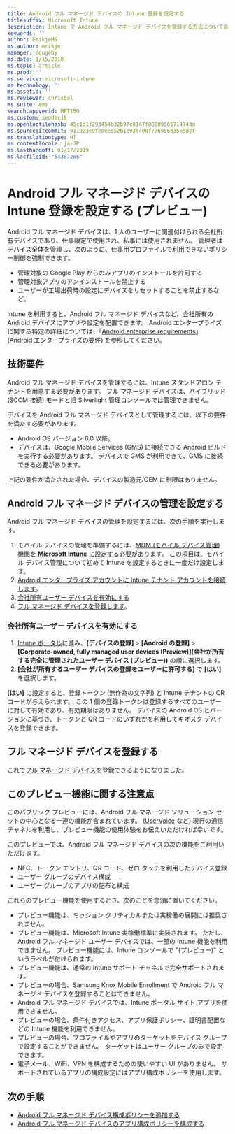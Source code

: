 ```yaml
---
title: Android フル マネージド デバイスの Intune 登録を設定する
titlesuffix: Microsoft Intune
description: Intune で Android フル マネージド デバイスを登録する方法について説明します。
keywords: ''
author: ErikjeMS
ms.author: erikje
manager: dougeby
ms.date: 1/15/2018
ms.topic: article
ms.prod: ''
ms.service: microsoft-intune
ms.technology: ''
ms.assetid: ''
ms.reviewer: chrisbal
ms.suite: ems
search.appverid: MET150
ms.custom: seodec18
ms.openlocfilehash: 45c1d1f293454b32b97c8147f08809565714743a
ms.sourcegitcommit: 911923e9fe0eed52b1c93e400f776956835e582f
ms.translationtype: HT
ms.contentlocale: ja-JP
ms.lasthandoff: 01/17/2019
ms.locfileid: "54387206"
---
```

# <a name="set-up-intune-enrollment-of-android-fully-managed-devices-preview"></a>Android フル マネージド デバイスの Intune 登録を設定する (プレビュー)

Android フル マネージド デバイスは、1 人のユーザーに関連付けられる会社所有デバイスであり、仕事限定で使用され、私事には使用されません。 管理者はデバイス全体を管理し、次のように、仕事用プロファイルで利用できないポリシー制御を強制できます。
- 管理対象の Google Play からのみアプリのインストールを許可する
- 管理対象アプリのアンインストールを禁止する
- ユーザーが工場出荷時の設定にデバイスをリセットすることを禁止するなど。

Intune を利用すると、Android フル マネージド デバイスなど、会社所有の Android デバイスにアプリや設定を配置できます。 Android エンタープライズに関する特定の詳細については、「[Android enterprise requirements](https://support.google.com/work/android/answer/6174145?hl=en&ref_topic=6151012)」 (Android エンタープライズの要件) を参照してください。

## <a name="technical-requirements"></a>技術要件

Android フル マネージド デバイスを管理するには、Intune スタンドアロン テナントを用意する必要があります。 フル マネージド デバイスは、ハイブリッド (SCCM 接続) モードと旧 Silverlight 管理コンソールでは管理できません。

デバイスを Android フル マネージド デバイスとして管理するには、以下の要件を満たす必要があります。

- Android OS バージョン 6.0 以降。
- デバイスは、Google Mobile Services (GMS) に接続できる Android ビルドを実行する必要があります。 デバイスで GMS が利用できて、GMS に接続できる必要があります。

上記の要件が満たされた場合、デバイスの製造元/OEM に制限はありません。

## <a name="set-up-android-fully-managed-device-management"></a>Android フル マネージド デバイスの管理を設定する

Android フル マネージド デバイスの管理を設定するには、次の手順を実行します。

1. モバイル デバイスの管理を準備するには、[MDM (モバイル デバイス管理) 機関を **Microsoft Intune** に設定する](mdm-authority-set.md)必要があります。 この項目は、モバイル デバイス管理について初めて Intune を設定するときに一度だけ設定します。
2. [Android エンタープライズ アカウントに Intune テナント アカウントを接続します](connect-intune-android-enterprise.md)。
3. [会社所有ユーザー デバイスを有効にする](#enable-corporate-owned-user-devices)
4. [フル マネージド デバイスを登録します](#enroll-the-fully-managed-devices)。

### <a name="enable-corporate-owned-user-devices"></a>会社所有ユーザー デバイスを有効にする

1. [Intune ポータル](https://portal.azure.com)に進み、**[デバイスの登録]** > **[Android の登録]** > **[Corporate-owned, fully managed user devices (Preview)]\(会社が所有する完全に管理されたユーザー デバイス (プレビュー)\)** の順に選択します。
2. **[会社が所有するユーザー デバイスの登録をユーザーに許可する]** で **[はい]** を選択します。

**[はい]** に設定すると、登録トークン (無作為の文字列) と Intune テナントの QR コードが与えられます。 この 1 個の登録トークンは登録するすべてのユーザーに対して有効であり、有効期限はありません。 デバイスの Android OS とバージョンに基づき、トークンと QR コードのいずれかを利用してキオスク デバイスを登録できます。

## <a name="enroll-the-fully-managed-devices"></a>フル マネージド デバイスを登録する
これで[フル マネージド デバイスを登録](android-dedicated-devices-fully-managed-enroll.md)できるようになりました。

## <a name="considerations-for-this-preview-feature"></a>このプレビュー機能に関する注意点
このパブリック プレビューには、Android フル マネージド ソリューション セットの中心となる一連の機能が含まれています。 ([UserVoice](https://microsoftintune.uservoice.com/forums/291681-ideas?category_id=210853) など) 現行の通信チャネルを利用し、プレビュー機能の使用体験をお伝えいただければ幸いです。

このプレビューでは、Android フル マネージド デバイスの次の機能をご利用いただけます。
- NFC、トークン エントリ、QR コード、ゼロ タッチを利用したデバイス登録
- ユーザー グループのデバイス構成
- ユーザー グループのアプリの配布と構成


これらのプレビュー機能を使用するとき、次のことを念頭に置いてください。
- プレビュー機能は、ミッション クリティカルまたは実稼働の展開には推奨されません。 
- プレビュー機能は、Microsoft Intune 実稼働標準に実装されます。 ただし、Android フル マネージド ユーザー デバイスでは、一部の Intune 機能を利用できません。 プレビュー機能には、Intune コンソールで "(プレビュー)" というラベルが付けられます。 
- プレビュー機能は、通常の Intune サポート チャネルで完全サポートされます。
- プレビューの場合、Samsung Knox Mobile Enrollment で Android フル マネージド デバイスを登録することはできません。 
- Android フル マネージド デバイスでは、Intune ポータル サイト アプリを使用できません。 
- プレビューの場合、条件付きアクセス、アプリ保護ポリシー、証明書配置などの Intune 機能を利用できません。 
- プレビューの場合、プロファイルやアプリのターゲットをデバイス グループで設定することができません。 ターゲットはユーザー グループのみで設定できます。 
- 電子メール、WiFi、VPN を構成するための使いやすい UI がありません。 サポートされているアプリの構成設定にはアプリ構成ポリシーを使用します。

## <a name="next-steps"></a>次の手順
- [Android フル マネージド デバイス構成ポリシーを追加する](device-restrictions-android-for-work.md#device-owner-only)
- [Android フル マネージド デバイスのアプリ構成ポリシーを構成する](app-configuration-policies-use-android.md)

